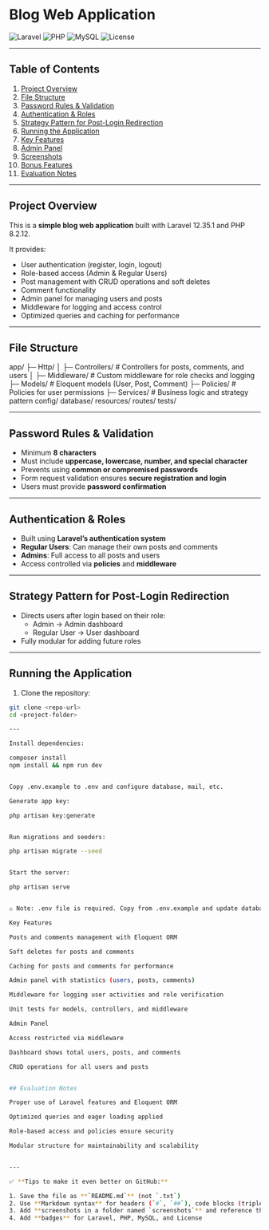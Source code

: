 # Blog Web Application

![Laravel](https://img.shields.io/badge/Laravel-12.35.1-red) 
![PHP](https://img.shields.io/badge/PHP-8.2.12-blue) 
![MySQL](https://img.shields.io/badge/MySQL-8.0-orange) 
![License](https://img.shields.io/badge/License-MIT-green)

---

## Table of Contents
1. [Project Overview](#project-overview)
2. [File Structure](#file-structure)
3. [Password Rules & Validation](#password-rules--validation)
4. [Authentication & Roles](#authentication--roles)
5. [Strategy Pattern for Post-Login Redirection](#strategy-pattern-for-post-login-redirection)
6. [Running the Application](#running-the-application)
7. [Key Features](#key-features)
8. [Admin Panel](#admin-panel)
9. [Screenshots](#screenshots)
10. [Bonus Features](#bonus-features)
11. [Evaluation Notes](#evaluation-notes)

---

## Project Overview
This is a **simple blog web application** built with Laravel 12.35.1 and PHP 8.2.12.  

It provides:

- User authentication (register, login, logout)  
- Role-based access (Admin & Regular Users)  
- Post management with CRUD operations and soft deletes  
- Comment functionality  
- Admin panel for managing users and posts  
- Middleware for logging and access control  
- Optimized queries and caching for performance  

---

## File Structure

app/
├─ Http/
│ ├─ Controllers/ # Controllers for posts, comments, and users
│ ├─ Middleware/ # Custom middleware for role checks and logging
├─ Models/ # Eloquent models (User, Post, Comment)
├─ Policies/ # Policies for user permissions
├─ Services/ # Business logic and strategy pattern
config/
database/
resources/
routes/
tests/


---

## Password Rules & Validation

- Minimum **8 characters**  
- Must include **uppercase, lowercase, number, and special character**  
- Prevents using **common or compromised passwords**  
- Form request validation ensures **secure registration and login**  
- Users must provide **password confirmation**  

---

## Authentication & Roles

- Built using **Laravel’s authentication system**  
- **Regular Users**: Can manage their own posts and comments  
- **Admins**: Full access to all posts and users  
- Access controlled via **policies** and **middleware**  

---

## Strategy Pattern for Post-Login Redirection

- Directs users after login based on their role:  
  - Admin → Admin dashboard  
  - Regular User → User dashboard  
- Fully modular for adding future roles  

---

## Running the Application

1. Clone the repository:  
```bash
git clone <repo-url>
cd <project-folder>

---

Install dependencies:

composer install
npm install && npm run dev


Copy .env.example to .env and configure database, mail, etc.

Generate app key:

php artisan key:generate


Run migrations and seeders:

php artisan migrate --seed


Start the server:

php artisan serve


⚠️ Note: .env file is required. Copy from .env.example and update database credentials.

Key Features

Posts and comments management with Eloquent ORM

Soft deletes for posts and comments

Caching for posts and comments for performance

Admin panel with statistics (users, posts, comments)

Middleware for logging user activities and role verification

Unit tests for models, controllers, and middleware

Admin Panel

Access restricted via middleware

Dashboard shows total users, posts, and comments

CRUD operations for all users and posts


## Evaluation Notes

Proper use of Laravel features and Eloquent ORM

Optimized queries and eager loading applied

Role-based access and policies ensure security

Modular structure for maintainability and scalability


---

✅ **Tips to make it even better on GitHub:**  

1. Save the file as **`README.md`** (not `.txt`)  
2. Use **Markdown syntax** for headers (`#`, `##`), code blocks (triple backticks), and lists (`-`)  
3. Add **screenshots in a folder named `screenshots`** and reference them in Markdown  
4. Add **badges** for Laravel, PHP, MySQL, and License  
